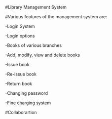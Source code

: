 #Library Management System

#Various features of the management system are:

-Login System

-Login options

-Books of various branches

-Add, modify, view and delete books

-Issue book

-Re-issue book

-Return book

-Changing password

-Fine charging system


#Collaborartion
